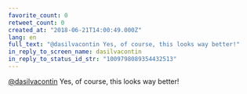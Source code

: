 ```yaml
---
favorite_count: 0
retweet_count: 0
created_at: "2018-06-21T14:00:49.000Z"
lang: en
full_text: "@dasilvacontin Yes, of course, this looks way better!"
in_reply_to_screen_name: dasilvacontin
in_reply_to_status_id_str: "1009798089354432513"
---
```


[@dasilvacontin](https://twitter.com/dasilvacontin) Yes, of course, this looks
way better!
